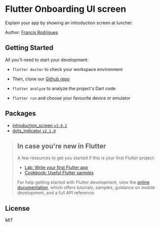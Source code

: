 # Flutter Onboarding UI screen

Explain your app by showing an introduction screen at luncher.

Author: [Francis Rodrigues](https://github.com/francisrod01)


## Getting Started

All you'll need to start your development:

- `flutter doctor` to check your workspace environment

- Then, clone our [Github repo](https://github.com/francisrod01/flutter-onboarding_screen.git)

- `flutter analyze` to analyze the project's Dart code

- `flutter run` and choose your favourite device or emulator

## Packages

- [introduction_screen `v3.0.2`](https://pub.dev/packages/introduction_screen)
- [dots_indicator `v2.1.0`](https://pub.dev/packages/dots_indicator)


> ## In case you're new in Flutter
>
> A few resources to get you started if this is your first Flutter project:
>
> - [Lab: Write your first Flutter app](https://docs.flutter.dev/get-started/codelab)
> - [Cookbook: Useful Flutter samples](https://docs.flutter.dev/cookbook)
>
> For help getting started with Flutter development, view the
[online documentation](https://docs.flutter.dev/), which offers tutorials,
samples, guidance on mobile development, and a full API reference.


## License

MIT
